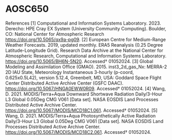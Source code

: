 # AOSC650
References
[1] Computational and Information Systems Laboratory. 2023. Derecho: HPE Cray EX System (University Community Computing). Boulder, CO: National Center for Atmospheric Research https://doi.org/10.5065/qx9a-pg09.
[2] European Centre for Medium-Range Weather Forecasts. 2019, updated monthly. ERA5 Reanalysis (0.25 Degree Latitude-Longitude Grid). Research Data Archive at the National Center for Atmospheric Research, Computational and Information Systems Laboratory. https://doi.org/10.5065/BH6N-5N20. Accessed† 01052024.
[3] Global Modeling and Assimilation Office (GMAO). 2015. inst3_2d_gas_Nx: MERRA-2 2D IAU State, Meteorology Instantaneous 3-hourly (p-coord, 0.625x0.5L42), version 5.12.4, Greenbelt, MD, USA: Goddard Space Flight Center Distributed Active Archive Center (GSFC DAAC). https://doi.org/10.5067/HNGA0EWW0R09. Accessed† 01052024.
[4] Wang, D. 2021. MODIS/Terra+Aqua Downward Shortwave Radiation Daily/3-Hour L3 Global 0.05Deg CMG V061 [Data set]. NASA EOSDIS Land Processes Distributed Active Archive Center. https://doi.org/10.5067/MODIS/MCD18C1.061. Accessed† 01052024.
[5] Wang, D. 2021. MODIS/Terra+Aqua Photosynthetically Active Radiation Daily/3-Hour L3 Global 0.05Deg CMG V061 [Data set]. NASA EOSDIS Land Processes Distributed Active Archive Center. https://doi.org/10.5067/MODIS/MCD18C2.061. Accessed† 01052024.
